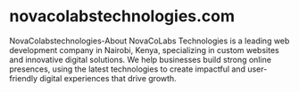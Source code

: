 # novacolabstechnologies.com
NovaColabstechnologies-About
NovaCoLabs Technologies is a leading web development company in Nairobi, Kenya, specializing in custom websites and innovative digital solutions. We help businesses build strong online presences, using the latest technologies to create impactful and user-friendly digital experiences that drive growth.
